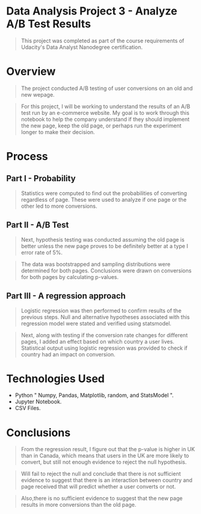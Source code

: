 # Data Analysis Project 3 - Analyze A/B Test Results

>This project was completed as part of the course requirements of Udacity's Data Analyst Nanodegree certification.

# Overview

>The project conducted A/B testing of user conversions on an old and new wepage.

>For this project, I will be working to understand the results of an A/B test run by an e-commerce website. My goal is to work through this notebook to help the company understand if they should implement the new page, keep the old page, or perhaps run the experiment longer to make their decision.


# Process
## Part I - Probability
>Statistics were computed to find out the probabilities of converting regardless of page. These were used to analyze if one page or the other led to more conversions.

## Part II - A/B Test
> Next, hypothesis testing was conducted assuming the old page is better unless the new page proves to be definitely better at a type I error rate of 5%.

>The data was bootstrapped and sampling distributions were determined for both pages. Conclusions were drawn on conversions for both pages by calculating p-values.

## Part III - A regression approach
>Logistic regression was then performed to confirm results of the previous steps. Null and alternative hypotheses associated with this regression model were stated and verified using statsmodel.

>Next, along with testing if the conversion rate changes for different pages, I added an effect based on which country a user lives. Statistical output using logistic regression was provided to check if country had an impact on conversion.

# Technologies Used
- Python " Numpy, Pandas, Matplotlib, random, and StatsModel ".
- Jupyter Notebook.
- CSV Files.

# Conclusions
>From the regression result, I figure out that the p-value is higher in UK than in Canada, which means that users in the UK are more likely to convert, but still not enough evidence to reject the null hypothesis.

>Will fail to reject the null and conclude that there is not sufficient evidence to suggest that there is an interaction between country and page received that will predict whether a user converts or not.

>Also,there is no sufficient evidence to suggest that the new page results in more conversions than the old page.
